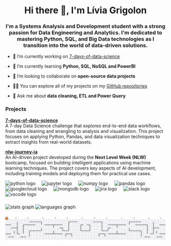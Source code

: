 <h1 align="center">Hi there 👋, I'm Lívia Grigolon</h1>
<h3 align="center">I'm a Systems Analysis and Development student with a strong passion for Data Engineering and Analytics. I'm dedicated to mastering Python, SQL, and Big Data technologies as I transition into the world of data-driven solutions.</h3>

- 🔭 I’m currently working on [7-days-of-data-science](https://github.com/livgrigolon/7-days-of-data-science)

- 🌱 I’m currently learning **Python, SQL, NoSQL and PowerBI**

- 👯 I’m looking to collaborate on **open-source data projects**

- 👨‍💻 You can explore all of my projects on my [GitHub repositories](https://github.com/livgrigolon?tab=repositories)

- 💬 Ask me about **data cleaning, ETL and Power Query**

<h3 align="left">Projects</h3>

**[7-days-of-data-science](https://github.com/livgrigolon/7-days-of-data-science)**  
A 7-day Data Science challenge that explores end-to-end data workflows, from data cleaning and wrangling to analysis and visualization. This project focuses on applying Python, Pandas, and data visualization techniques to extract insights from real-world datasets.

**[nlw-journey-ia](https://github.com/livgrigolon/nlw-journey-ia)**  
An AI-driven project developed during the **Next Level Week (NLW)** bootcamp, focused on building intelligent applications using machine learning techniques. The project covers key aspects of AI development, including training models and deploying them for practical use cases.

<div align="left">
  <img src="https://cdn.jsdelivr.net/gh/devicons/devicon/icons/python/python-original.svg" height="30" alt="python logo"  />
  <img width="12" />
  <img src="https://cdn.jsdelivr.net/gh/devicons/devicon/icons/jupyter/jupyter-original.svg" height="30" alt="jupyter logo"  />
  <img width="12" />
  <img src="https://cdn.jsdelivr.net/gh/devicons/devicon/icons/numpy/numpy-original.svg" height="30" alt="numpy logo"  />
  <img width="12" />
  <img src="https://cdn.jsdelivr.net/gh/devicons/devicon/icons/pandas/pandas-original.svg" height="30" alt="pandas logo"  />
  <img width="12" />
  <img src="https://cdn.jsdelivr.net/gh/devicons/devicon/icons/googlecloud/googlecloud-original.svg" height="30" alt="googlecloud logo"  />
  <img width="12" />
  <img src="https://cdn.jsdelivr.net/gh/devicons/devicon/icons/mongodb/mongodb-original.svg" height="30" alt="mongodb logo"  />
  <img width="12" />
  <img src="https://cdn.jsdelivr.net/gh/devicons/devicon/icons/jira/jira-original.svg" height="30" alt="jira logo"  />
  <img width="12" />
  <img src="https://cdn.jsdelivr.net/gh/devicons/devicon/icons/slack/slack-original.svg" height="30" alt="slack logo"  />
  <img width="12" />
  <img src="https://cdn.jsdelivr.net/gh/devicons/devicon/icons/vscode/vscode-original.svg" height="30" alt="vscode logo"  />
</div>

###

<div align="left">
  <img src="https://github-readme-stats.vercel.app/api?username=livgrigolon&hide_title=false&hide_rank=false&show_icons=true&include_all_commits=true&count_private=true&disable_animations=false&theme=dark&locale=en&hide_border=true&order=1" height="150" alt="stats graph"  />
  <img src="https://github-readme-stats.vercel.app/api/top-langs?username=livgrigolon&locale=en&hide_title=false&layout=compact&card_width=320&langs_count=5&theme=dark&hide_border=true&order=2" height="150" alt="languages graph"  />
</div>

###

<picture>
  <source media="(prefers-color-scheme: dark)" srcset="https://raw.githubusercontent.com/livgrigolon/livgrigolon/output/pacman-contribution-graph-dark.svg">
  <source media="(prefers-color-scheme: light)" srcset="https://raw.githubusercontent.com/livgrigolon/livgrigolon/output/pacman-contribution-graph.svg">
  <img alt="pacman contribution graph" src="https://raw.githubusercontent.com/livgrigolon/livgrigolon/output/pacman-contribution-graph.svg">
</picture>

###
